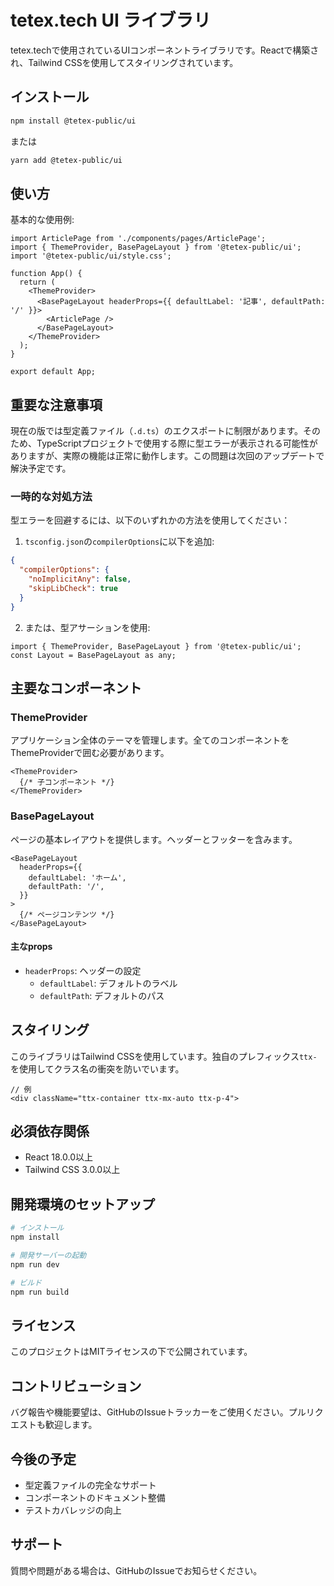 # tetex.tech UI ライブラリ

tetex.techで使用されているUIコンポーネントライブラリです。Reactで構築され、Tailwind CSSを使用してスタイリングされています。

## インストール

```bash
npm install @tetex-public/ui
```

または

```bash
yarn add @tetex-public/ui
```

## 使い方

基本的な使用例:

```tsx
import ArticlePage from './components/pages/ArticlePage';
import { ThemeProvider, BasePageLayout } from '@tetex-public/ui';
import '@tetex-public/ui/style.css';

function App() {
  return (
    <ThemeProvider>
      <BasePageLayout headerProps={{ defaultLabel: '記事', defaultPath: '/' }}>
        <ArticlePage />
      </BasePageLayout>
    </ThemeProvider>
  );
}

export default App;
```

## 重要な注意事項

現在の版では型定義ファイル（`.d.ts`）のエクスポートに制限があります。そのため、TypeScriptプロジェクトで使用する際に型エラーが表示される可能性がありますが、実際の機能は正常に動作します。この問題は次回のアップデートで解決予定です。

### 一時的な対処方法

型エラーを回避するには、以下のいずれかの方法を使用してください：

1. `tsconfig.json`の`compilerOptions`に以下を追加:
```json
{
  "compilerOptions": {
    "noImplicitAny": false,
    "skipLibCheck": true
  }
}
```

2. または、型アサーションを使用:
```tsx
import { ThemeProvider, BasePageLayout } from '@tetex-public/ui';
const Layout = BasePageLayout as any;
```

## 主要なコンポーネント

### ThemeProvider

アプリケーション全体のテーマを管理します。全てのコンポーネントをThemeProviderで囲む必要があります。

```tsx
<ThemeProvider>
  {/* 子コンポーネント */}
</ThemeProvider>
```

### BasePageLayout

ページの基本レイアウトを提供します。ヘッダーとフッターを含みます。

```tsx
<BasePageLayout
  headerProps={{
    defaultLabel: 'ホーム',
    defaultPath: '/',
  }}
>
  {/* ページコンテンツ */}
</BasePageLayout>
```

#### 主なprops

- `headerProps`: ヘッダーの設定
  - `defaultLabel`: デフォルトのラベル
  - `defaultPath`: デフォルトのパス
## スタイリング

このライブラリはTailwind CSSを使用しています。独自のプレフィックス`ttx-`を使用してクラス名の衝突を防いでいます。

```tsx
// 例
<div className="ttx-container ttx-mx-auto ttx-p-4">
```

## 必須依存関係

- React 18.0.0以上
- Tailwind CSS 3.0.0以上

## 開発環境のセットアップ

```bash
# インストール
npm install

# 開発サーバーの起動
npm run dev

# ビルド
npm run build
```

## ライセンス

このプロジェクトはMITライセンスの下で公開されています。

## コントリビューション

バグ報告や機能要望は、GitHubのIssueトラッカーをご使用ください。プルリクエストも歓迎します。

## 今後の予定

- 型定義ファイルの完全なサポート
- コンポーネントのドキュメント整備
- テストカバレッジの向上

## サポート

質問や問題がある場合は、GitHubのIssueでお知らせください。
